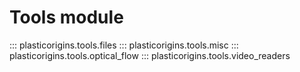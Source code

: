 # Tools module
::: plasticorigins.tools.files
::: plasticorigins.tools.misc
::: plasticorigins.tools.optical_flow
::: plasticorigins.tools.video_readers
